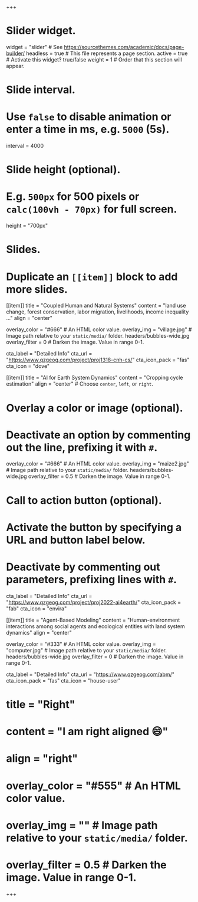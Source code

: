 +++
# Slider widget.
widget = "slider"  # See https://sourcethemes.com/academic/docs/page-builder/
headless = true  # This file represents a page section.
active = true  # Activate this widget? true/false
weight = 1  # Order that this section will appear.

# Slide interval.
# Use `false` to disable animation or enter a time in ms, e.g. `5000` (5s).
interval = 4000

# Slide height (optional).
# E.g. `500px` for 500 pixels or `calc(100vh - 70px)` for full screen.
height = "700px"

# Slides.
# Duplicate an `[[item]]` block to add more slides.

[[item]]
  title = "Coupled Human and Natural Systems"
  content = "land use change, forest conservation, labor migration, livelihoods, income inequality ..."
  align = "center"

  overlay_color = "#666"  # An HTML color value.
  overlay_img = "village.jpg"  # Image path relative to your `static/media/` folder. headers/bubbles-wide.jpg
  overlay_filter = 0  # Darken the image. Value in range 0-1.

  cta_label = "Detailed Info"
  cta_url = "https://www.qzgeog.com/project/proj1318-cnh-cs/"
  cta_icon_pack = "fas"
  cta_icon = "dove"

[[item]]
  title = "AI for Earth System Dynamics"
  content = "Cropping cycle estimation"
  align = "center"  # Choose `center`, `left`, or `right`.

  # Overlay a color or image (optional).
  #   Deactivate an option by commenting out the line, prefixing it with `#`.
  overlay_color = "#666"  # An HTML color value.
  overlay_img = "maize2.jpg"  # Image path relative to your `static/media/` folder. headers/bubbles-wide.jpg
  overlay_filter = 0.5  # Darken the image. Value in range 0-1.

  # Call to action button (optional).
  #   Activate the button by specifying a URL and button label below.
  #   Deactivate by commenting out parameters, prefixing lines with `#`.
  cta_label = "Detailed Info"
  cta_url = "https://www.qzgeog.com/project/proj2022-ai4earth/"
  cta_icon_pack = "fab"
  cta_icon = "envira"

[[item]]
  title = "Agent-Based Modeling"
  content = "Human-environment interactions among social agents and ecological entities with land system dynamics"
  align = "center"

  overlay_color = "#333"  # An HTML color value.
  overlay_img = "computer.jpg"  # Image path relative to your `static/media/` folder. headers/bubbles-wide.jpg
  overlay_filter = 0  # Darken the image. Value in range 0-1.

  cta_label = "Detailed Info"
  cta_url = "https://www.qzgeog.com/abm/"
  cta_icon_pack = "fas"
  cta_icon = "house-user"
  
#  title = "Right"
#  content = "I am right aligned :smile:"
#  align = "right"
#
#  overlay_color = "#555"  # An HTML color value.
#  overlay_img = ""  # Image path relative to your `static/media/` folder.
#  overlay_filter = 0.5  # Darken the image. Value in range 0-1.
+++
